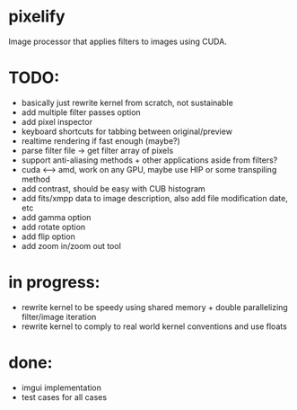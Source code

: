 # pixelify
Image processor that applies filters to images using CUDA. 

# TODO:
- basically just rewrite kernel from scratch, not sustainable
- add multiple filter passes option
- add pixel inspector
- keyboard shortcuts for tabbing between original/preview
- realtime rendering if fast enough (maybe?)
- parse filter file -> get filter array of pixels 
- support anti-aliasing methods + other applications aside from filters?
- cuda <--> amd, work on any GPU, maybe use HIP or some transpiling method
- add contrast, should be easy with CUB histogram
- add fits/xmpp data to image description, also add file modification date, etc
- add gamma option
- add rotate option
- add flip option
- add zoom in/zoom out tool

# in progress:
- rewrite kernel to be speedy using shared memory + double parallelizing filter/image iteration
- rewrite kernel to comply to real world kernel conventions and use floats

# done:
- imgui implementation 
- test cases for all cases 